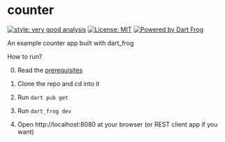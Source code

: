 # counter

[![style: very good analysis][very_good_analysis_badge]][very_good_analysis_link]
[![License: MIT][license_badge]][license_link]
[![Powered by Dart Frog](https://img.shields.io/endpoint?url=https://tinyurl.com/dartfrog-badge)](https://dartfrog.vgv.dev)

An example counter app built with dart_frog

How to run?

0. Read the [prerequisites](https://dartfrog.vgv.dev/docs/overview#prerequisites)

1. Clone the repo and cd into it

2. Run `dart pub get`

3. Run `dart_frog dev`

4. Open http://localhost:8080 at your browser (or REST client app if you want)

[license_badge]: https://img.shields.io/badge/license-MIT-blue.svg
[license_link]: https://opensource.org/licenses/MIT
[very_good_analysis_badge]: https://img.shields.io/badge/style-very_good_analysis-B22C89.svg
[very_good_analysis_link]: https://pub.dev/packages/very_good_analysis